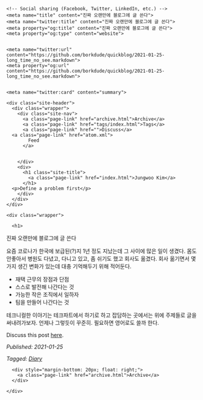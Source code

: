 <!DOCTYPE html>
<html lang="en">
  <head>
    <title>진짜 오랜만에 블로그에 글 쓴다</title>
    <meta charset="utf-8"/>
    <meta name="viewport" content="width=device-width, initial-scale=1.0">
    <link type="application/atom+xml" rel="alternate" href="atom.xml" title="진짜 오랜만에 블로그에 글 쓴다">
    <link rel="stylesheet" href="style.css">
    <script src="https://cdnjs.cloudflare.com/ajax/libs/prism/1.28.0/prism.min.js"></script>
    <script src="https://cdnjs.cloudflare.com/ajax/libs/prism/1.28.0/components/prism-clojure.min.js"></script>
    <script type="text/javascript" src="https://livejs.com/live.js"></script>
    <link rel="stylesheet" href="https://cdnjs.cloudflare.com/ajax/libs/prism/1.28.0/themes/prism.min.css">



    <!-- Social sharing (Facebook, Twitter, LinkedIn, etc.) -->
    <meta name="title" content="진짜 오랜만에 블로그에 글 쓴다">
    <meta name="twitter:title" content="진짜 오랜만에 블로그에 글 쓴다">
    <meta property="og:title" content="진짜 오랜만에 블로그에 글 쓴다">
    <meta property="og:type" content="website">


    <meta name="twitter:url" content="https://github.com/borkdude/quickblog/2021-01-25-long_time_no_see.markdown">
    <meta property="og:url" content="https://github.com/borkdude/quickblog/2021-01-25-long_time_no_see.markdown">


    <meta name="twitter:card" content="summary">



  </head>
  <body>

    <div class="site-header">
      <div class="wrapper">
        <div class="site-nav">
          <a class="page-link" href="archive.html">Archive</a>
          <a class="page-link" href="tags/index.html">Tags</a>
          <a class="page-link" href="">Discuss</a>
	  <a class="page-link" href="atom.xml">
            Feed
          </a>
	  
	  
        </div>
        <div>
          <h1 class="site-title">
            <a class="page-link" href="index.html">Jungwoo Kim</a>
          </h1>
	  <p>Define a problem first</p>
        </div>
      </div>
    </div>

    <div class="wrapper">

      <h1>
  
  진짜 오랜만에 블로그에 글 쓴다
  
</h1>
<p>요즘 코로나가 한국에 보급된(?)지 1년 정도 지났는데 그 사이에 많은 일이 생겼다. 몸도 안좋아서 병원도 다녔고, 다니고 있고, 좀 쉬기도 했고 회사도 옮겼다. 회사 옮기면서 몇가지 생긴 변화가 있는데 대충 기억해두기 위해 적어둔다.</p><ul><li>재택 근무의 장점과 단점</li><li>스스로 발전해 나간다는 것</li><li>가능한 작은 조직에서 일하자</li><li>팀을 만들어 나간다는 것</li></ul><p>테크니컬한 이야기는 테크파트에서 하기로 하고 잡담하는 곳에서는 위에 주제들로 글을 써내려가보자. 언제나 그렇듯이 꾸준히. 필요하면 영어로도 쓸까 한다.</p>
<p>Discuss this post <a href="">here</a>.</p>
<p><i>Published: 2021-01-25</i></p>

<p>
  <i>
  Tagged:
  
  <span class="tag">
    <a href="tags/Diary.html">Diary</a>
  </span>
  
  </i>
</p>



      
      <div style="margin-bottom: 20px; float: right;">
        <a class="page-link" href="archive.html">Archive</a>
      </div>
      
    </div>
  </body>
</html>
